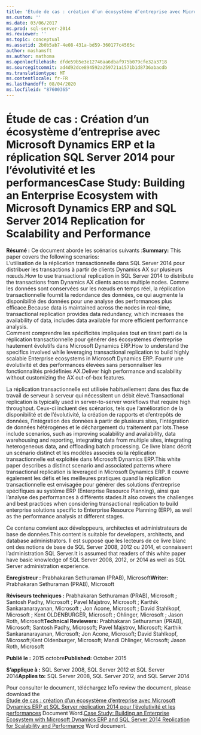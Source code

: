```yaml
---
title: 'Étude de cas : création d’un écosystème d’entreprise avec Microsoft Dynamics ERP et SQL Server réplication 2014 pour l’évolutivité et les performances | Microsoft Docs'
ms.custom: ''
ms.date: 03/06/2017
ms.prod: sql-server-2014
ms.reviewer: ''
ms.topic: conceptual
ms.assetid: 2b0b5ab7-4e08-431a-bd59-360177c4565c
author: mashamsft
ms.author: mathoma
ms.openlocfilehash: dfde59b5e3e12746aa6dbaf975b079cfe32a3718
ms.sourcegitcommit: ad4d92dce894592a259721a1571b1d8736abacdb
ms.translationtype: MT
ms.contentlocale: fr-FR
ms.lasthandoff: 08/04/2020
ms.locfileid: "87600365"
---
```

# <a name="case-study-building-an-enterprise-ecosystem-with-microsoft-dynamics-erp-and-sql-server-2014-replication-for-scalability-and-performance"></a><span data-ttu-id="c5e9f-102">Étude de cas : Création d’un écosystème d’entreprise avec Microsoft Dynamics ERP et la réplication SQL Server 2014 pour l’évolutivité et les performances</span><span class="sxs-lookup"><span data-stu-id="c5e9f-102">Case Study: Building an Enterprise Ecosystem with Microsoft Dynamics ERP and SQL Server 2014 Replication for Scalability and Performance</span></span>

  <span data-ttu-id="c5e9f-103">**Résumé :** Ce document aborde les scénarios suivants :</span><span class="sxs-lookup"><span data-stu-id="c5e9f-103">**Summary:** This paper covers the following scenarios:</span></span>  
<span data-ttu-id="c5e9f-104">L’utilisation de la réplication transactionnelle dans SQL Server 2014 pour distribuer les transactions à partir de clients Dynamics AX sur plusieurs nœuds.</span><span class="sxs-lookup"><span data-stu-id="c5e9f-104">How to use transactional replication in SQL Server 2014 to distribute the transactions from Dynamics AX clients across multiple nodes.</span></span> <span data-ttu-id="c5e9f-105">Comme les données sont conservées sur les nœuds en temps réel, la réplication transactionnelle fournit la redondance des données, ce qui augmente la disponibilité des données pour une analyse des performances plus efficace.</span><span class="sxs-lookup"><span data-stu-id="c5e9f-105">Because data is maintained across the nodes in real-time, transactional replication provides data redundancy, which increases the availability of data, includes data available for more efficient performance analysis.</span></span>  
<span data-ttu-id="c5e9f-106">Comment comprendre les spécificités impliquées tout en tirant parti de la réplication transactionnelle pour générer des écosystèmes d’entreprise hautement évolutifs dans Microsoft Dynamics ERP.</span><span class="sxs-lookup"><span data-stu-id="c5e9f-106">How to understand the specifics involved while leveraging transactional replication to build highly scalable Enterprise ecosystems in Microsoft Dynamics ERP.</span></span> <span data-ttu-id="c5e9f-107">Fournir une évolutivité et des performances élevées sans personnaliser les fonctionnalités prédéfinies AX.</span><span class="sxs-lookup"><span data-stu-id="c5e9f-107">Deliver high performance and scalability without customizing the AX out-of-box features.</span></span>  
  
 <span data-ttu-id="c5e9f-108">La réplication transactionnelle est utilisée habituellement dans des flux de travail de serveur à serveur qui nécessitent un débit élevé.</span><span class="sxs-lookup"><span data-stu-id="c5e9f-108">Transactional replication is typically used in server-to-server workflows that require high throughput.</span></span> <span data-ttu-id="c5e9f-109">Ceux-ci incluent des scénarios, tels que l’amélioration de la disponibilité et de l’évolutivité, la création de rapports et d’entrepôts de données, l’intégration des données à partir de plusieurs sites, l’intégration de données hétérogènes et le déchargement du traitement par lots.</span><span class="sxs-lookup"><span data-stu-id="c5e9f-109">These include scenarios, such as improving scalability and availability, data warehousing and reporting, integrating data from multiple sites, integrating heterogeneous data, and offloading batch processing.</span></span> <span data-ttu-id="c5e9f-110">Ce livre blanc décrit un scénario distinct et les modèles associés où la réplication transactionnelle est exploitée dans Microsoft Dynamics ERP.</span><span class="sxs-lookup"><span data-stu-id="c5e9f-110">This white paper describes a distinct scenario and associated patterns where transactional replication is leveraged in Microsoft Dynamics ERP.</span></span> <span data-ttu-id="c5e9f-111">Il couvre également les défis et les meilleures pratiques quand la réplication transactionnelle est envisagée pour générer des solutions d’entreprise spécifiques au système ERP (Enterprise Resource Planning), ainsi que l’analyse des performances à différents stades.</span><span class="sxs-lookup"><span data-stu-id="c5e9f-111">It also covers the challenges and best practices when considering transactional replication to build enterprise solutions specific to Enterprise Resource Planning (ERP), as well as the performance analysis at different stages.</span></span>  
  
 <span data-ttu-id="c5e9f-112">Ce contenu convient aux développeurs, architectes et administrateurs de base de données.</span><span class="sxs-lookup"><span data-stu-id="c5e9f-112">This content is suitable for developers, architects, and database administrators.</span></span> <span data-ttu-id="c5e9f-113">Il est supposé que les lecteurs de ce livre blanc ont des notions de base de SQL Server 2008, 2012 ou 2014, et connaissent l’administration SQL Server.</span><span class="sxs-lookup"><span data-stu-id="c5e9f-113">It is assumed that readers of this white paper have basic knowledge of SQL Server 2008, 2012, or 2014 as well as SQL Server administration experience.</span></span>  
  
 <span data-ttu-id="c5e9f-114">**Enregistreur :** Prabhakaran Sethuraman (PRAB), Microsoft</span><span class="sxs-lookup"><span data-stu-id="c5e9f-114">**Writer:** Prabhakaran Sethuraman (PRAB), Microsoft</span></span>  
  
 <span data-ttu-id="c5e9f-115">**Réviseurs techniques :** Prabhakaran Sethuraman (PRAB), Microsoft ; Santosh Padhy, Microsoft ; Pavel Majstrov, Microsoft ; Karthik Sankaranarayanan, Microsoft ; Jon Acone, Microsoft ; David Stahlkopf, Microsoft ; Kent OLDENBURGER, Microsoft ; Ohlinger, Microsoft ; Jason Roth, Microsoft</span><span class="sxs-lookup"><span data-stu-id="c5e9f-115">**Technical Reviewers:** Prabhakaran Sethuraman (PRAB), Microsoft; Santosh Padhy, Microsoft; Pavel Majstrov, Microsoft; Karthik Sankaranarayanan, Microsoft; Jon Acone, Microsoft; David Stahlkopf, Microsoft;Kent Oldenburger, Microsoft; Mandi Ohlinger, Microsoft; Jason Roth, Microsoft</span></span>  
  
 <span data-ttu-id="c5e9f-116">**Publié le :** 2015 octobre</span><span class="sxs-lookup"><span data-stu-id="c5e9f-116">**Published:** October 2015</span></span>  
  
 <span data-ttu-id="c5e9f-117">**S’applique à :** SQL Server 2008, SQL Server 2012 et SQL Server 2014</span><span class="sxs-lookup"><span data-stu-id="c5e9f-117">**Applies to:** SQL Server 2008, SQL Server 2012, and SQL Server 2014</span></span>  
  
 <span data-ttu-id="c5e9f-118">Pour consulter le document, téléchargez le</span><span class="sxs-lookup"><span data-stu-id="c5e9f-118">To review the document, please download the</span></span>  
        <span data-ttu-id="c5e9f-119">[Étude de cas : création d’un écosystème d’entreprise avec Microsoft Dynamics ERP et SQL Server réplication 2014 pour l’évolutivité et les performances](https://download.microsoft.com/download/D/2/0/D20E1C5F-72EA-4505-9F26-FEF9550EFD44/A%20Case%20Study%20Using%20Replication%20to%20Build%20an%20Enterprise%20Ecosystem%20in%20Microsoft%20Dynamics%20ERP%20for%20Scalability%20and%20Performance.docx) Document Word.</span><span class="sxs-lookup"><span data-stu-id="c5e9f-119">[Case Study: Building an Enterprise Ecosystem with Microsoft Dynamics ERP and SQL Server 2014 Replication for Scalability and Performance](https://download.microsoft.com/download/D/2/0/D20E1C5F-72EA-4505-9F26-FEF9550EFD44/A%20Case%20Study%20Using%20Replication%20to%20Build%20an%20Enterprise%20Ecosystem%20in%20Microsoft%20Dynamics%20ERP%20for%20Scalability%20and%20Performance.docx) Word document.</span></span>  
  
  
